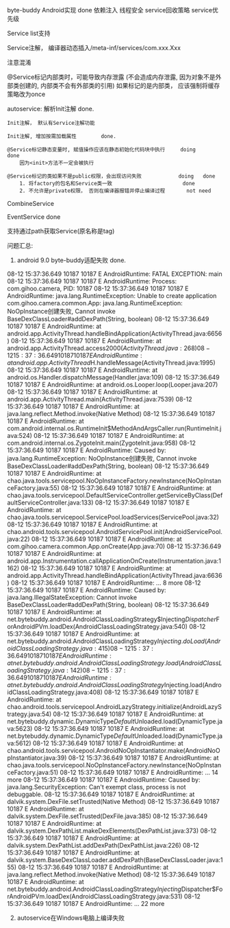 byte-buddy Android实现       done
依赖注入
线程安全
service回收策略
service优先级

Service list支持

Service注解， 编译器动态插入/meta-inf/services/com.xxx.Xxx

注意混淆

    
@Service标记内部类时，可能导致内存泄露 (不会造成内存泄露, 因为对象不是外部类创建的, 内部类不会有外部类的引用)
    如果标记的是内部类， 应该强制将缓存策略改为once

autoservice:
    解析Init注解        done.
    
    Init注解， 默认有Service注解功能
    
    Init注解, 增加按需加载属性        done.  

    @Service标记静态变量时, 赋值操作应该在静态初始化代码块中执行     doing       done
        因为<init>方法不一定会被执行

    @Service标记的类如果不是public权限，会出现访问失败            doing   done
        1. 将factory的包名和Service类一致                       done
        2. 不允许是private权限， 否则在编译器报错并停止编译过程       not need
        

CombineService

EventService    done


支持通过path获取Service(原名称是tag)



问题汇总:

1. android 9.0 byte-buddy适配失败       done.

08-12 15:37:36.649 10187 10187 E AndroidRuntime: FATAL EXCEPTION: main
08-12 15:37:36.649 10187 10187 E AndroidRuntime: Process: com.gihoo.camera, PID: 10187
08-12 15:37:36.649 10187 10187 E AndroidRuntime: java.lang.RuntimeException: Unable to create application com.gihoo.camera.common.App: java.lang.RuntimeException: NoOpInstance创建失败, Cannot invoke BaseDexClassLoader#addDexPath(String, boolean)
08-12 15:37:36.649 10187 10187 E AndroidRuntime:        at android.app.ActivityThread.handleBindApplication(ActivityThread.java:6656)
08-12 15:37:36.649 10187 10187 E AndroidRuntime:        at android.app.ActivityThread.access$2000(ActivityThread.java:268)
08-12 15:37:36.649 10187 10187 E AndroidRuntime:        at android.app.ActivityThread$H.handleMessage(ActivityThread.java:1995)
08-12 15:37:36.649 10187 10187 E AndroidRuntime:        at android.os.Handler.dispatchMessage(Handler.java:109)
08-12 15:37:36.649 10187 10187 E AndroidRuntime:        at android.os.Looper.loop(Looper.java:207)
08-12 15:37:36.649 10187 10187 E AndroidRuntime:        at android.app.ActivityThread.main(ActivityThread.java:7539)
08-12 15:37:36.649 10187 10187 E AndroidRuntime:        at java.lang.reflect.Method.invoke(Native Method)
08-12 15:37:36.649 10187 10187 E AndroidRuntime:        at com.android.internal.os.RuntimeInit$MethodAndArgsCaller.run(RuntimeInit.java:524)
08-12 15:37:36.649 10187 10187 E AndroidRuntime:        at com.android.internal.os.ZygoteInit.main(ZygoteInit.java:958)
08-12 15:37:36.649 10187 10187 E AndroidRuntime: Caused by: java.lang.RuntimeException: NoOpInstance创建失败, Cannot invoke BaseDexClassLoader#addDexPath(String, boolean)
08-12 15:37:36.649 10187 10187 E AndroidRuntime:        at chao.java.tools.servicepool.NoOpInstanceFactory.newInstance(NoOpInstanceFactory.java:55)
08-12 15:37:36.649 10187 10187 E AndroidRuntime:        at chao.java.tools.servicepool.DefaultServiceController.getServiceByClass(DefaultServiceController.java:133)
08-12 15:37:36.649 10187 10187 E AndroidRuntime:        at chao.java.tools.servicepool.ServicePool.loadServices(ServicePool.java:32)
08-12 15:37:36.649 10187 10187 E AndroidRuntime:        at chao.android.tools.servicepool.AndroidServicePool.init(AndroidServicePool.java:22)
08-12 15:37:36.649 10187 10187 E AndroidRuntime:        at com.gihoo.camera.common.App.onCreate(App.java:70)
08-12 15:37:36.649 10187 10187 E AndroidRuntime:        at android.app.Instrumentation.callApplicationOnCreate(Instrumentation.java:1162)
08-12 15:37:36.649 10187 10187 E AndroidRuntime:        at android.app.ActivityThread.handleBindApplication(ActivityThread.java:6636)
08-12 15:37:36.649 10187 10187 E AndroidRuntime:        ... 8 more
08-12 15:37:36.649 10187 10187 E AndroidRuntime: Caused by: java.lang.IllegalStateException: Cannot invoke BaseDexClassLoader#addDexPath(String, boolean)
08-12 15:37:36.649 10187 10187 E AndroidRuntime:        at net.bytebuddy.android.AndroidClassLoadingStrategy$Injecting$Dispatcher$ForAndroidPVm.loadDex(AndroidClassLoadingStrategy.java:540)
08-12 15:37:36.649 10187 10187 E AndroidRuntime:        at net.bytebuddy.android.AndroidClassLoadingStrategy$Injecting.doLoad(AndroidClassLoadingStrategy.java:415)
08-12 15:37:36.649 10187 10187 E AndroidRuntime:        at net.bytebuddy.android.AndroidClassLoadingStrategy.load(AndroidClassLoadingStrategy.java:142)
08-12 15:37:36.649 10187 10187 E AndroidRuntime:        at net.bytebuddy.android.AndroidClassLoadingStrategy$Injecting.load(AndroidClassLoadingStrategy.java:408)
08-12 15:37:36.649 10187 10187 E AndroidRuntime:        at chao.android.tools.servicepool.AndroidLazyStrategy.initialize(AndroidLazyStrategy.java:54)
08-12 15:37:36.649 10187 10187 E AndroidRuntime:        at net.bytebuddy.dynamic.DynamicType$Default$Unloaded.load(DynamicType.java:5623)
08-12 15:37:36.649 10187 10187 E AndroidRuntime:        at net.bytebuddy.dynamic.DynamicType$Default$Unloaded.load(DynamicType.java:5612)
08-12 15:37:36.649 10187 10187 E AndroidRuntime:        at chao.android.tools.servicepool.AndroidNoOpInstantiator.make(AndroidNoOpInstantiator.java:39)
08-12 15:37:36.649 10187 10187 E AndroidRuntime:        at chao.java.tools.servicepool.NoOpInstanceFactory.newInstance(NoOpInstanceFactory.java:51)
08-12 15:37:36.649 10187 10187 E AndroidRuntime:        ... 14 more
08-12 15:37:36.649 10187 10187 E AndroidRuntime: Caused by: java.lang.SecurityException: Can't exempt class, process is not debuggable.
08-12 15:37:36.649 10187 10187 E AndroidRuntime:        at dalvik.system.DexFile.setTrusted(Native Method)
08-12 15:37:36.649 10187 10187 E AndroidRuntime:        at dalvik.system.DexFile.setTrusted(DexFile.java:385)
08-12 15:37:36.649 10187 10187 E AndroidRuntime:        at dalvik.system.DexPathList.makeDexElements(DexPathList.java:373)
08-12 15:37:36.649 10187 10187 E AndroidRuntime:        at dalvik.system.DexPathList.addDexPath(DexPathList.java:226)
08-12 15:37:36.649 10187 10187 E AndroidRuntime:        at dalvik.system.BaseDexClassLoader.addDexPath(BaseDexClassLoader.java:155)
08-12 15:37:36.649 10187 10187 E AndroidRuntime:        at java.lang.reflect.Method.invoke(Native Method)
08-12 15:37:36.649 10187 10187 E AndroidRuntime:        at net.bytebuddy.android.AndroidClassLoadingStrategy$Injecting$Dispatcher$ForAndroidPVm.loadDex(AndroidClassLoadingStrategy.java:531)
08-12 15:37:36.649 10187 10187 E AndroidRuntime:        ... 22 more



2. autoservice在Windows电脑上编译失败